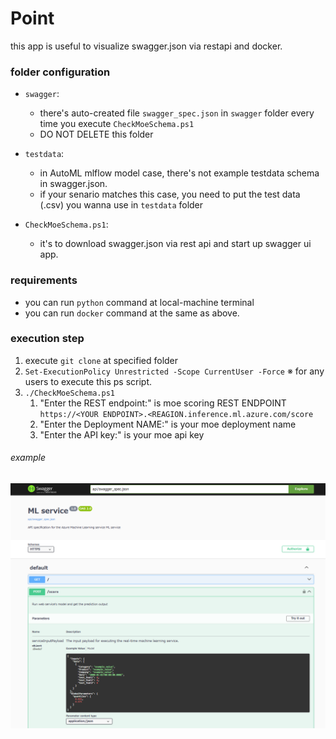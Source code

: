 ﻿# Point
this app is useful to visualize swagger.json via restapi and docker.

### folder configuration
- `swagger`: 
  - there's auto-created file `swagger_spec.json` in `swagger` folder every time you execute `CheckMoeSchema.ps1` 
  - DO NOT DELETE this folder

- `testdata`:
  - in AutoML mlflow model case, there's not example testdata schema in swagger.json. 
  - if your senario matches this case,  you need to put the test data (.csv) you wanna use in `testdata` folder

- `CheckMoeSchema.ps1`:
  - it's to download swagger.json via rest api and start up swagger ui app. 

### requirements
- you can run `python` command at local-machine terminal
- you can run `docker` command at the same as above.

### execution step
1. execute `git clone` at specified folder
1. `Set-ExecutionPolicy Unrestricted -Scope CurrentUser -Force`  ※ for any users to execute this ps script. 
1. `./CheckMoeSchema.ps1`
    1. "Enter the REST endpoint:" is moe scoring REST ENDPOINT `https://<YOUR ENDPOINT>.<REAGION.inference.ml.azure.com/score`
    1. "Enter the Deployment NAME:" is your moe deployment name
    1. "Enter the API key:" is your moe api key

###### example
<img src='./description.png'></img>